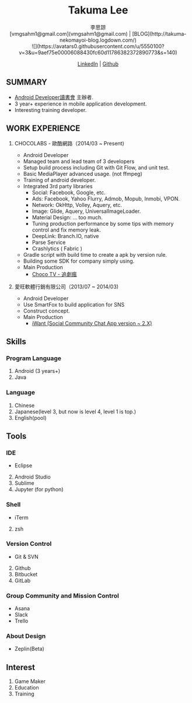 # <center>Takuma Lee</center>
<center>李思諒</center>
<center>[vmgsahm1@gmail.com](vmgsahm1@gmail.com) | [BLOG](http://takuma-nekomayoi-blog.logdown.com/)</center>

<center> ![](https://avatars0.githubusercontent.com/u/5550100?v=3&u=9aef75e00006088430fc60d11786382372890773&s=140) 

[LinkedIn](https://www.linkedin.com/in/takuma-lee-451241b8?trk=nav_responsive_tab_profile_pic) | [Github](https://github.com/TakumaMochizuki)</center>

## SUMMARY
- [Android Developer讀書會](https://www.facebook.com/groups/523386591081376/) 主辦者.
- 3 year+ experience in mobile application development.
- Interesting training developer.



## WORK EXPERIENCE
1. CHOCOLABS - 歐酷網路（2014/03 ~ Present)
	- Android Developer
	- Managed team and lead team of 3 developers
	- Setup build process including Git with Git Flow, and unit test.
	- Basic MediaPlayer advanced usage. (not ffmpeg)
	- Training of android developer.
	- Integrated 3rd party libraries
		- Social: Facebook, Google, etc.
		- Ads: Facebook, Yahoo Flurry, Admob, Mopub, Inmobi, VPON.
		- Network: OkHttp, Volley, Aquery, etc.
		- Image: Glide, Aquery, UniversalImageLoader.
		- Material Design: ... too much.
		- Tuning production performance by some tips with memory control and fix memory leak.
		- DeepLink: Branch.IO, native
		- Parse Service
		- Crashlytics ( Fabric )
	- Gradle script with build time to create a apk by version rule.
	- Building some SDK for company simply using.
	- Main Production
		- [Choco TV - 追劇瘋](https://play.google.com/store/apps/details?id=com.chocolabs.app.chocotv) 
	
2. 愛旺軟體行銷有限公司（2013/07 ~ 2014/03)	
	- Android Developer
	- Use SmartFox to build application for SNS
	- Construct concept.
	- Main Production
		- [iWant (Social Community Chat App version ~ 2.X)](https://play.google.com/store/apps/details?id=com.project.iwantapp&hl=zh_TW)

## Skills
### Program Language
1. Android (3 years+)
2. Java

### Language
1. Chinese
2. Japanese(level 3, but now is level 4, level 1 is top.)
3. English(pool)

## Tools

### IDE
- Eclipse
2. Android Studio
3. Sublime
4. Jupyter (for python)

### Shell
- iTerm
2. zsh

### Version Control
- Git & SVN
2. Github
3. Bitbucket
4. GitLab

### Group Community and Mission Control
- Asana
- Slack
- Trello

### About Design
- Zeplin(Beta)


## Interest
1. Game Maker
2. Education
3. Training


